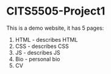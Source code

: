 # CITS5505-Project1
 This is a demo website, it has 5 pages:
 1) HTML - describes HTML
 2) CSS - describes CSS
 3) JS - describes JS
 4) Bio - personal bio
 5) CV
